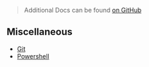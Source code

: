 > Additional Docs can be found [on GitHub](https://github.com/nabeelvalley/Docs)

## Miscellaneous

- [Git](random/git)
- [Powershell](random/powershell)